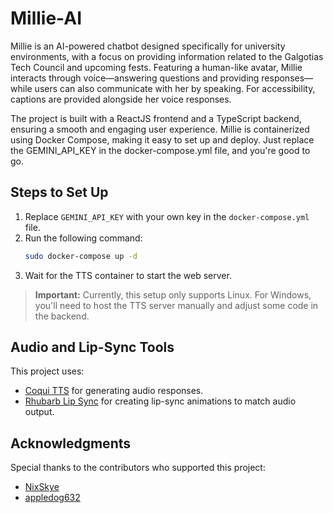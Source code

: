 # Millie-AI

Millie is an AI-powered chatbot designed specifically for university environments, with a focus on providing information related to the Galgotias Tech Council and upcoming fests. Featuring a human-like avatar, Millie interacts through voice—answering questions and providing responses—while users can also communicate with her by speaking. For accessibility, captions are provided alongside her voice responses.

The project is built with a ReactJS frontend and a TypeScript backend, ensuring a smooth and engaging user experience. Millie is containerized using Docker Compose, making it easy to set up and deploy. Just replace the GEMINI_API_KEY in the docker-compose.yml file, and you're good to go.

## Steps to Set Up
1. Replace `GEMINI_API_KEY` with your own key in the `docker-compose.yml` file.
2. Run the following command:
   ```bash
   sudo docker-compose up -d
   ```
3. Wait for the TTS container to start the web server.

> **Important:** Currently, this setup only supports Linux. For Windows, you'll need to host the TTS server manually and adjust some code in the backend.

## Audio and Lip-Sync Tools
This project uses:
- [Coqui TTS](https://github.com/coqui-ai/TTS) for generating audio responses.
- [Rhubarb Lip Sync](https://github.com/DanielSWolf/rhubarb-lip-sync) for creating lip-sync animations to match audio output.

## Acknowledgments
Special thanks to the contributors who supported this project:
- [NixSkye](https://github.com/NixSkye)
- [appledog632](https://github.com/appledog632)

